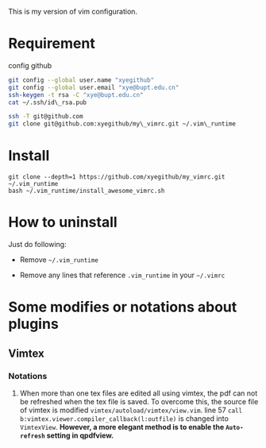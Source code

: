This is my version of vim configuration.

# Requirement

config github

```bash
git config --global user.name "xyegithub"
git config --global user.email "xye@bupt.edu.cn"
ssh-keygen -t rsa -C "xye@bupt.edu.cn"
cat ~/.ssh/id\_rsa.pub
```

```bash
ssh -T git@github.com
git clone git@github.com:xyegithub/my\_vimrc.git ~/.vim\_runtime
```

# Install

    git clone --depth=1 https://github.com/xyegithub/my_vimrc.git  ~/.vim_runtime
    bash ~/.vim_runtime/install_awesome_vimrc.sh

# How to uninstall

Just do following:

- Remove `~/.vim_runtime`

- Remove any lines that reference `.vim_runtime` in your `~/.vimrc`

# Some modifies or notations about plugins

## Vimtex

### Notations

1.  When more than one tex files are edited all using vimtex, the pdf can not be
    refreshed when the tex file is saved. To overcome this, the source file of vimtex is
    modified `vimtex/autoload/vimtex/view.vim`.
    line 57 `call b:vimtex.viewer.compiler_callback(l:outfile)` is changed into `VimtexView`.
    **However, a more elegant method is to enable the `Auto-refresh` setting in qpdfview.**
